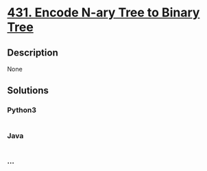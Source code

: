 # [431. Encode N-ary Tree to Binary Tree](https://leetcode.com/problems/encode-n-ary-tree-to-binary-tree)

## Description
None


## Solutions


### Python3

```python

```

### Java

```java

```

### ...
```

```
